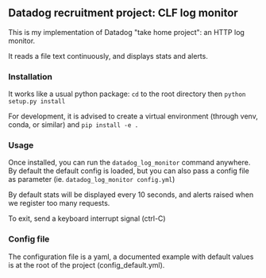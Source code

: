 ## Datadog recruitment project: CLF log monitor

This is my implementation of Datadog "take home project":
an HTTP log monitor.

It reads a file text continuously, and displays stats and alerts.

### Installation

It works like a usual python package:
`cd` to the root directory then `python setup.py install`

For development, it is advised to create a virtual environment
(through venv, conda, or similar) and
`pip install -e .`

### Usage

Once installed, you can run the `datadog_log_monitor` command anywhere.
By default the default config is loaded, but you can also
pass a config file as parameter (ie. `datadog_log_monitor config.yml`)

By default stats will be displayed every 10 seconds, and alerts
raised when we register too many requests.

To exit, send a keyboard interrupt signal (ctrl-C)


### Config file

The configuration file is a yaml, a documented example with default values
is at the root of the project (config_default.yml).


